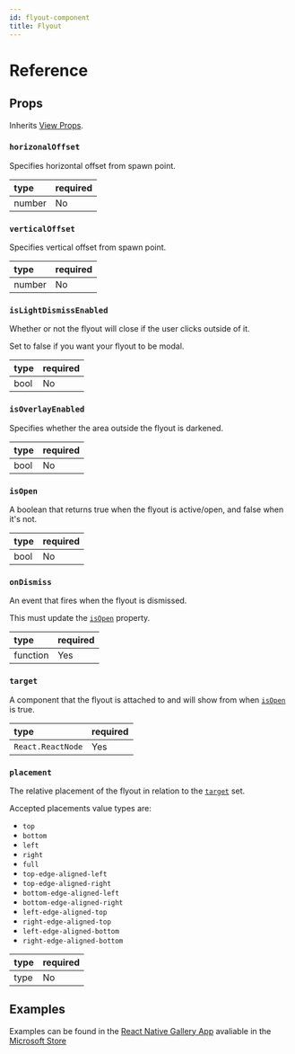 ```yaml
---
id: flyout-component
title: Flyout
---
```


# Reference

## Props

Inherits [View Props](https://reactnative.dev/docs/view#props).

### `horizonalOffset`

Specifies horizontal offset from spawn point.

| type | required |
|:--|:--|
| number | No |

### `verticalOffset`

Specifies vertical offset from spawn point.

| type | required |
|:--|:--|
| number | No |

### `isLightDismissEnabled`

Whether or not the flyout will close if the user clicks outside of it.

Set to false if you want your flyout to be modal.

| type | required |
|:--|:--|
| bool | No |

### `isOverlayEnabled`

Specifies whether the area outside the flyout is darkened.

| type | required |
|:--|:--|
| bool | No |

### `isOpen`

A boolean that returns true when the flyout is active/open, and false when it's not.

| type | required |
|:--|:--|
| bool | No |

### `onDismiss`

An event that fires when the flyout is dismissed.

This must update the [`isOpen`](#isopen) property.

| type | required |
|:--|:--|
| function | Yes |

### `target`

A component that the flyout is attached to and will show from when [`isOpen`](#isopen) is true.

| type | required |
|:--|:--|
| `React.ReactNode` | Yes |

### `placement`

The relative placement of the flyout in relation to the [`target`](#target) set.

Accepted placements value types are:

- `top`
- `bottom`
- `left`
- `right`
- `full`
- `top-edge-aligned-left`
- `top-edge-aligned-right`
- `bottom-edge-aligned-left`
- `bottom-edge-aligned-right`
- `left-edge-aligned-top`
- `right-edge-aligned-top`
- `left-edge-aligned-bottom`
- `right-edge-aligned-bottom`

| type | required |
|:--|:--|
| type | No |

## Examples

Examples can be found in the [React Native Gallery App](https://github.com/microsoft/react-native-gallery/blob/main/src/examples/FlyoutExamplePage.tsx) avaliable in the [Microsoft Store](http://aka.ms/reactnativegalleryapp)
